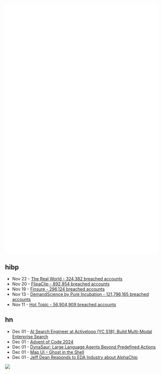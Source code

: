 ![Metrics](https://raw.githubusercontent.com/phixion/phixion/master/metrics.svg)

## hibp

<!--
for https://github.com/phixion/phixion/blob/main/.github/workflows/feeds.yml
-->
<!--START_SECTION:haveibeenpwnd-->
- Nov 22 - [The Real World - 324,382 breached accounts](https://haveibeenpwned.com/PwnedWebsites#TheRealWorld)
- Nov 20 - [FlipaClip - 892,854 breached accounts](https://haveibeenpwned.com/PwnedWebsites#FlipaClip)
- Nov 19 - [Finsure - 296,124 breached accounts](https://haveibeenpwned.com/PwnedWebsites#Finsure)
- Nov 13 - [DemandScience by Pure Incubation - 121,796,165 breached accounts](https://haveibeenpwned.com/PwnedWebsites#DemandScience)
- Nov 11 - [Hot Topic - 56,904,909 breached accounts](https://haveibeenpwned.com/PwnedWebsites#HotTopic)
<!--END_SECTION:haveibeenpwnd-->

## hn

<!--
for https://github.com/phixion/phixion/blob/main/.github/workflows/feeds.yml
-->
<!--START_SECTION:hn-->
- Dec 01 - [AI Search Engineer at Activeloop (YC S18): Build Multi-Modal Enterprise Search](https://www.workatastartup.com/jobs/68254)
- Dec 01 - [Advent of Code 2024](https://adventofcode.com/2024/about)
- Dec 01 - [DynaSaur: Large Language Agents Beyond Predefined Actions](https://arxiv.org/abs/2411.01747)
- Dec 01 - [Map UI – Ghost in the Shell](https://ilikeinterfaces.com/2015/03/09/map-ui-ghost-in-the-shell/)
- Dec 01 - [Jeff Dean Responds to EDA Industry about AlphaChip](https://twitter.com/JeffDean/status/1858540085794451906)
<!--END_SECTION:hn-->

<!--
for https://yhype.me
-->
![](https://hit.yhype.me/github/profile?user_id=13013670)
